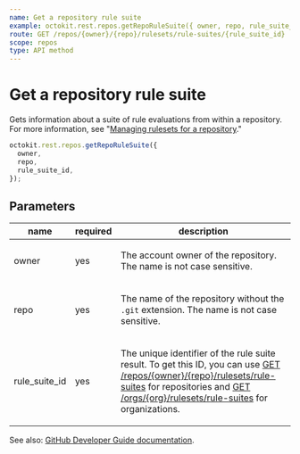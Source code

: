 ```yaml
---
name: Get a repository rule suite
example: octokit.rest.repos.getRepoRuleSuite({ owner, repo, rule_suite_id })
route: GET /repos/{owner}/{repo}/rulesets/rule-suites/{rule_suite_id}
scope: repos
type: API method
---
```


# Get a repository rule suite

Gets information about a suite of rule evaluations from within a repository.
For more information, see "[Managing rulesets for a repository](https://docs.github.com/repositories/configuring-branches-and-merges-in-your-repository/managing-rulesets/managing-rulesets-for-a-repository#viewing-insights-for-rulesets)."

```js
octokit.rest.repos.getRepoRuleSuite({
  owner,
  repo,
  rule_suite_id,
});
```

## Parameters

<table>
  <thead>
    <tr>
      <th>name</th>
      <th>required</th>
      <th>description</th>
    </tr>
  </thead>
  <tbody>
    <tr><td>owner</td><td>yes</td><td>

The account owner of the repository. The name is not case sensitive.

</td></tr>
<tr><td>repo</td><td>yes</td><td>

The name of the repository without the `.git` extension. The name is not case sensitive.

</td></tr>
<tr><td>rule_suite_id</td><td>yes</td><td>

The unique identifier of the rule suite result.
To get this ID, you can use [GET /repos/{owner}/{repo}/rulesets/rule-suites](https://docs.github.com/rest/repos/rule-suites#list-repository-rule-suites)
for repositories and [GET /orgs/{org}/rulesets/rule-suites](https://docs.github.com/rest/orgs/rule-suites#list-organization-rule-suites)
for organizations.

</td></tr>
  </tbody>
</table>

See also: [GitHub Developer Guide documentation](https://docs.github.com/rest/repos/rule-suites#get-a-repository-rule-suite).
